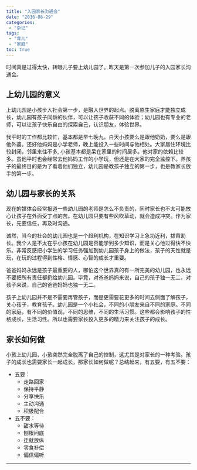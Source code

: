 ```yaml
---
title: "入园家长沟通会"
date: "2016-08-29"
categories:
 - "杂记"
tags:
 - "育儿"
 - "家庭"
toc: true
---
```


时间真是过得太快，转眼儿子要上幼儿园了。昨天是第一次参加儿子的入园家长沟通会。


## 上幼儿园的意义

上幼儿园是小孩步入社会第一步，是融入世界的起点。脱离原生家庭才能独立成长，幼儿园有孩子同龄的伙伴，可以让孩子收获不同的体验；幼儿园也有专业的老师，可以让孩子快乐自由的探索自己，认识朋友，体验世界。

我平时的工作都比较忙，基本都是早七晚九，白天小孩要么是跟他奶奶，要么是跟他外婆。还好他妈妈是小学老师，晚上能投入一些时间与他相处。大家居住环境比较封闭，邻里来往不多, 小孩基本都是呆在家里的时间居多。他对家的依赖比较多。虽他平时也会经常去他妈妈工作的小学玩，但还是在大家的完全监控下。养孩子的最终目的是为了看着他们独立，幼儿园是教孩子独立的第一步，也是教家长放手的第一步。
<!--more-->

## 幼儿园与家长的关系

现在的媒体会经常报道一些幼儿园的老师是怎么不负责的，同时家长也不太可能放心让孩子在外面受丁点的苦。在幼儿园只要有些风吹草动，就会造成冲突。作为家长，先要信任，再及时沟通。

诚然，当今的社会的幼儿园也是一个趋利机构，在知识学习上急功近利，拔苗助长。我个人是不太在乎小孩在幼儿园是否能学到多少知识，而是关心他过得快不快乐。非常反感把小学生的学习任务强加到幼儿园孩子身上的做法，孩子的天性就是玩，在玩的过程得到性格、情感、心智的成长才重要。

爸爸妈妈永远是孩子最重要的人，哪怕这个世界真的有一所完美的幼儿园，也永远不要把所有责任都扔给幼儿园。毕竟，对爸爸妈妈来说，自己的孩子独一无二，对孩子来说，自己的爸爸妈妈也独一无二。

孩子上幼儿园并不是不需要再管孩子，而是更需要花更多的时间去侧面了解孩子，关心孩子，教育孩子。幼儿园是一个小社会，不同的小朋友来自不同的家庭。不同的家庭，有不同的价值观，不同的思维，不同的生活习惯。这些都会影响孩子的性格成长，生活习性。所以也需要家长投入更多的精力来关注孩子的成长。

## 家长如何做

小孩上幼儿园，小孩突然完全脱离了自己的控制，这尤其是对家长的一种考验。孩子的成长也需要家长一起成长，那家长如何做呢？总结起来，有五要，有五不要：

- 五要：
  - 走路回家
  - 保持平静
  - 分享快乐
  - 主动沟通
  - 积极配合
- 五不要：
  - 甜水等待
  - 刨根问底
  - 迁就放纵
  - 零食补偿
  - 偏信偏听

------

